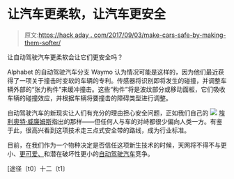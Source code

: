# 让汽车更柔软，让汽车更安全

> 原文:[https://hack aday . com/2017/09/03/make-cars-safe-by-making-them-softer/](https://hackaday.com/2017/09/03/make-cars-safer-by-making-them-softer/)

让自动驾驶汽车更柔软会让它们更安全吗？

Alphabet 的自动驾驶汽车分支 Waymo 认为情况可能是这样的，因为他们最近获得了一项关于撞击时变软的车辆的专利。传感器将识别即将发生的碰撞，并调整车辆外部的“张力构件”来缓冲撞击。这些“构件”将是波纹部分或移动面板，它们吸收车辆的碰撞效应，并根据车辆将要撞击的障碍类型进行调整。

自动驾驶汽车的新现实让人们有充分的理由担心安全问题，正如我们自己的 [![](../Images/a619b02634c4be350b2927885450cd13.png)](https://hackaday.com/wp-content/uploads/2017/08/corrugated-section2.jpg) [埃利奥特·威廉姆斯](http://hackaday.com/2016/12/05/self-driving-cars-are-not-yet-safe/)指出的那样——但任何人与车的对峙都很少偏向人类一方。有鉴于此，很高兴看到这项技术走三点式安全带的路线，成为行业标准。

目前，在我们作为一个物种决定是否信任这项新生技术的时候，天网将不得不与更小、[更可爱、](http://hackaday.com/2017/06/22/self-driving-potato-hits-the-road/)和潜在破坏性更小的[自动驾驶汽车](http://hackaday.com/2016/05/16/self-driving-cars-get-tiny/)竞争。

[途径〔t0〕十二〔t1〕